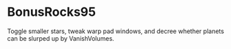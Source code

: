 # BonusRocks95
Toggle smaller stars, tweak warp pad windows, and decree whether planets can be slurped up by VanishVolumes.
